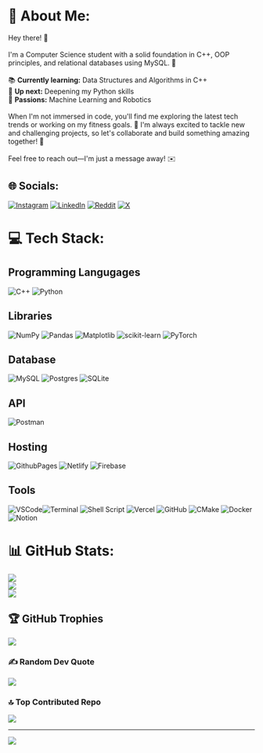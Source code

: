 # 💫 About Me:
Hey there! 👋<br><br>I'm a Computer Science student with a solid foundation in C++, OOP principles, and relational databases using MySQL. 🚀<br><br>📚 **Currently learning:** Data Structures and Algorithms in C++<br>🐍 **Up next:** Deepening my Python skills<br>🤖 **Passions:** Machine Learning and Robotics<br><br>When I'm not immersed in code, you'll find me exploring the latest tech trends or working on my fitness goals. 💪 I'm always excited to tackle new and challenging projects, so let's collaborate and build something amazing together! 🌟<br><br>Feel free to reach out—I'm just a message away! ✉️


## 🌐 Socials:
[![Instagram](https://img.shields.io/badge/Instagram-%23E4405F.svg?logo=Instagram&logoColor=white)](https://instagram.com/@shahzad.raffay) [![LinkedIn](https://img.shields.io/badge/LinkedIn-%230077B5.svg?logo=linkedin&logoColor=white)](https://linkedin.com/in/linkedin.com/in/muhammad-raffay-ismat-067001216/) [![Reddit](https://img.shields.io/badge/Reddit-%23FF4500.svg?logo=Reddit&logoColor=white)](https://reddit.com/user/@Raymat_123) [![X](https://img.shields.io/badge/X-black.svg?logo=X&logoColor=white)](https://x.com/@rffshahzad) 

# 💻 Tech Stack:
## Programming Langugages
![C++](https://img.shields.io/badge/c++-%2300599C.svg?style=for-the-badge&logo=c%2B%2B&logoColor=white) ![Python](https://img.shields.io/badge/python-3670A0?style=for-the-badge&logo=python&logoColor=ffdd54) 
## Libraries
![NumPy](https://img.shields.io/badge/numpy-%23013243.svg?style=for-the-badge&logo=numpy&logoColor=white) ![Pandas](https://img.shields.io/badge/pandas-%23150458.svg?style=for-the-badge&logo=pandas&logoColor=white) ![Matplotlib](https://img.shields.io/badge/Matplotlib-%23ffffff.svg?style=for-the-badge&logo=Matplotlib&logoColor=black) ![scikit-learn](https://img.shields.io/badge/scikit--learn-%23F7931E.svg?style=for-the-badge&logo=scikit-learn&logoColor=white) ![PyTorch](https://img.shields.io/badge/PyTorch-%23EE4C2C.svg?style=for-the-badge&logo=PyTorch&logoColor=white)
## Database
![MySQL](https://img.shields.io/badge/mysql-4479A1.svg?style=for-the-badge&logo=mysql&logoColor=white) ![Postgres](https://img.shields.io/badge/postgres-%23316192.svg?style=for-the-badge&logo=postgresql&logoColor=white) ![SQLite](https://img.shields.io/badge/sqlite-%2307405e.svg?style=for-the-badge&logo=sqlite&logoColor=white)
## API
![Postman](https://img.shields.io/badge/Postman-FF6C37?style=for-the-badge&logo=postman&logoColor=white)
## Hosting
 ![GithubPages](https://img.shields.io/badge/github%20pages-121013?style=for-the-badge&logo=github&logoColor=white) ![Netlify](https://img.shields.io/badge/netlify-%23000000.svg?style=for-the-badge&logo=netlify&logoColor=#00C7B7)  ![Firebase](https://img.shields.io/badge/firebase-%23039BE5.svg?style=for-the-badge&logo=firebase)
 ## Tools
 ![VSCode](https://img.shields.io/badge/VS%20Code-0078d7?style=for-the-badge&logo=visual-studio-code&logoColor=white)![Terminal](https://img.shields.io/badge/Windows%20Terminal-%234D4D4D.svg?style=for-the-badge&logo=windows-terminal&logoColor=white) ![Shell Script](https://img.shields.io/badge/shell_script-%23121011.svg?style=for-the-badge&logo=gnu-bash&logoColor=white) ![Vercel](https://img.shields.io/badge/vercel-%23000000.svg?style=for-the-badge&logo=vercel&logoColor=white)  ![GitHub](https://img.shields.io/badge/github-%23121011.svg?style=for-the-badge&logo=github&logoColor=white) ![CMake](https://img.shields.io/badge/CMake-%23008FBA.svg?style=for-the-badge&logo=cmake&logoColor=white) ![Docker](https://img.shields.io/badge/docker-%230db7ed.svg?style=for-the-badge&logo=docker&logoColor=white) ![Notion](https://img.shields.io/badge/Notion-%23000000.svg?style=for-the-badge&logo=notion&logoColor=white) 
# 📊 GitHub Stats:
![](https://github-readme-stats.vercel.app/api?username=RayMat123&theme=dark&hide_border=false&include_all_commits=true&count_private=true)<br/>
![](https://github-readme-streak-stats.herokuapp.com/?user=RayMat123&theme=dark&hide_border=false)<br/>
![](https://github-readme-stats.vercel.app/api/top-langs/?username=RayMat123&theme=dark&hide_border=false&include_all_commits=true&count_private=true&layout=compact)

## 🏆 GitHub Trophies
![](https://github-profile-trophy.vercel.app/?username=RayMat123&theme=radical&no-frame=true&no-bg=true&margin-w=4)

### ✍️ Random Dev Quote
![](https://quotes-github-readme.vercel.app/api?type=horizontal&theme=radical)

### 🔝 Top Contributed Repo
![](https://github-contributor-stats.vercel.app/api?username=RayMat123&limit=5&theme=dark&combine_all_yearly_contributions=true)

---
[![](https://visitcount.itsvg.in/api?id=RayMat123&icon=0&color=0)](https://visitcount.itsvg.in)

<!-- Proudly created with GPRM ( https://gprm.itsvg.in ) -->
